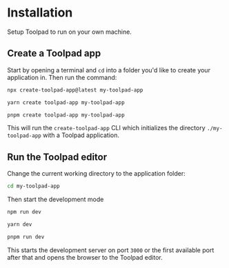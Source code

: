 # Installation

<p class="description">Setup Toolpad to run on your own machine.</p>

## Create a Toolpad app

Start by opening a terminal and `cd` into a folder you'd like to create your application in.
Then run the command:

<codeblock storageKey="package-manager">

```bash npm
npx create-toolpad-app@latest my-toolpad-app
```

```bash yarn
yarn create toolpad-app my-toolpad-app
```

```bash pnpm
pnpm create toolpad-app my-toolpad-app
```

</codeblock>

This will run the `create-toolpad-app` CLI which initializes the directory `./my-toolpad-app` with a Toolpad application.

## Run the Toolpad editor

Change the current working directory to the application folder:

```bash
cd my-toolpad-app
```

Then start the development mode

<codeblock storageKey="package-manager">

```bash npm
npm run dev
```

```bash yarn
yarn dev
```

```bash pnpm
pnpm run dev
```

</codeblock>

This starts the development server on port `3000` or the first available port after that and opens the browser to the Toolpad editor.
